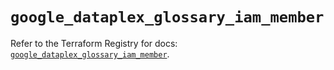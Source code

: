 # `google_dataplex_glossary_iam_member`

Refer to the Terraform Registry for docs: [`google_dataplex_glossary_iam_member`](https://registry.terraform.io/providers/hashicorp/google-beta/6.38.0/docs/resources/google_dataplex_glossary_iam_member).
